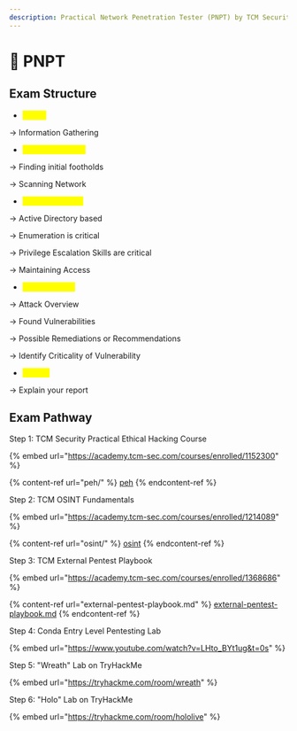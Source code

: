 ```yaml
---
description: Practical Network Penetration Tester (PNPT) by TCM Security
---
```


# 🥳 PNPT

## Exam Structure

* <mark style="color:yellow;">OSINT</mark>

&#x20;     \-> Information Gathering

* <mark style="color:yellow;">External Network</mark>

&#x20;     \-> Finding initial footholds

&#x20;     \-> Scanning Network

* <mark style="color:yellow;">Internal Network</mark>

&#x20;      \-> Active Directory based

&#x20;      \-> Enumeration is critical

&#x20;      \-> Privilege Escalation Skills are critical

&#x20;      \-> Maintaining Access

* <mark style="color:yellow;">Report Writing</mark>

&#x20;      \-> Attack Overview

&#x20;      \-> Found Vulnerabilities

&#x20;      \-> Possible Remediations or Recommendations

&#x20;      \-> Identify Criticality of Vulnerability

* <mark style="color:yellow;">Debrief</mark>

&#x20;       \-> Explain your report

## Exam Pathway

Step 1: TCM Security Practical Ethical Hacking Course

{% embed url="https://academy.tcm-sec.com/courses/enrolled/1152300" %}

{% content-ref url="peh/" %}
[peh](peh/)
{% endcontent-ref %}

Step 2: TCM OSINT Fundamentals

{% embed url="https://academy.tcm-sec.com/courses/enrolled/1214089" %}

{% content-ref url="osint/" %}
[osint](osint/)
{% endcontent-ref %}

Step 3: TCM External Pentest Playbook

{% embed url="https://academy.tcm-sec.com/courses/enrolled/1368686" %}

{% content-ref url="external-pentest-playbook.md" %}
[external-pentest-playbook.md](external-pentest-playbook.md)
{% endcontent-ref %}



Step 4: Conda Entry Level Pentesting Lab

{% embed url="https://www.youtube.com/watch?v=LHto_BYt1ug&t=0s" %}



Step 5: "Wreath" Lab on TryHackMe

{% embed url="https://tryhackme.com/room/wreath" %}

Step 6: "Holo" Lab on TryHackMe

{% embed url="https://tryhackme.com/room/hololive" %}
